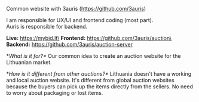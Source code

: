 Common website with 3auris (https://github.com/3auris)

I am responsible for UX/UI and frontend coding (most part).\
Auris is responsible for backend.

**Live:** https://mybid.lt\
**Frontend:** https://github.com/3auris/auction\
**Backend:** https://github.com/3auris/auction-server

**What is it for?\**
Our common idea to create an auction website for the Lithuanian market.

**How is it different from other auctions?\**
Lithuania doesn't have a working and local auction website. It's different from global auction websites because the buyers can pick up the items directly from the sellers. No need to worry about packaging or lost items.

